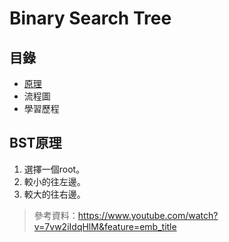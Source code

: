 # Binary Search Tree
## 目錄
* [原理](https://github.com/HTY62006/MyLearningNote/blob/master/HW3/Binary_Search_Tree%E6%B5%81%E7%A8%8B%E5%9C%96%E3%80%81%E5%AD%B8%E7%BF%92%E6%AD%B7%E7%A8%8B%E8%88%87BST%E5%8E%9F%E7%90%86.md#bst%E5%8E%9F%E7%90%86)
* 流程圖
* 學習歷程
## BST原理
1. 選擇一個root。
2. 較小的往左邊。
3. 較大的往右邊。
> 參考資料：https://www.youtube.com/watch?v=7vw2iIdqHlM&feature=emb_title
